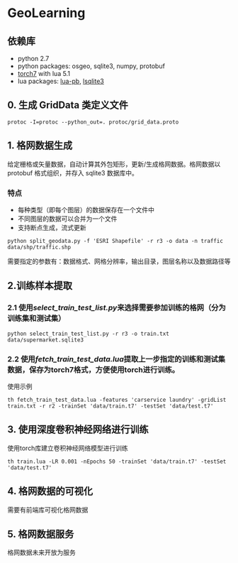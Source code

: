 # GeoLearning

## 依赖库
* python 2.7
* python packages: osgeo, sqlite3, numpy, protobuf
* [torch7](http://torch.ch/docs/getting-started.html#_) with lua 5.1
* lua packages: [lua-pb](https://github.com/Neopallium/lua-pb), [lsqlite3](http://lua.sqlite.org/index.cgi/doc/tip/doc/lsqlite3.wiki#download)

## 0. 生成 GridData 类定义文件
```
protoc -I=protoc --python_out=. protoc/grid_data.proto
```

## 1. 格网数据生成
给定栅格或矢量数据，自动计算其外包矩形，更新/生成格网数据。格网数据以 protobuf 格式组织，并存入 sqlite3 数据库中。

### 特点
* 每种类型（即每个图层）的数据保存在一个文件中
* 不同图层的数据可以合并为一个文件
* 支持断点生成，流式更新

```
python split_geodata.py -f 'ESRI Shapefile' -r r3 -o data -n traffic data/shp/traffic.shp
```
需要指定的参数有：数据格式、网格分辨率，输出目录，图层名称以及数据路径等


## 2.训练样本提取
### 2.1 使用*select_train_test_list.py*来选择需要参加训练的格网（分为训练集和测试集）
```
python select_train_test_list.py -r r3 -o train.txt data/supermarket.sqlite3
```

### 2.2 使用*fetch_train_test_data.lua*提取上一步指定的训练和测试集数据，保存为torch7格式，方便使用torch进行训练。

使用示例
```
th fetch_train_test_data.lua -features 'carservice laundry' -gridList train.txt -r r2 -trainSet 'data/train.t7' -testSet 'data/test.t7'
```

## 3. 使用深度卷积神经网络进行训练
使用torch库建立卷积神经网络模型进行训练
```
th train.lua -LR 0.001 -nEpochs 50 -trainSet 'data/train.t7' -testSet 'data/test.t7'
```

## 4. 格网数据的可视化
需要有前端库可视化格网数据

## 5. 格网数据服务
格网数据未来开放为服务